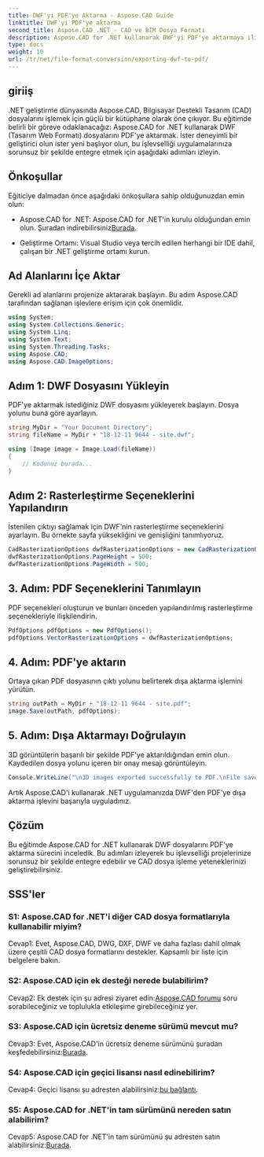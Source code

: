 ```yaml
---
title: DWF'yi PDF'ye Aktarma - Aspose.CAD Guide
linktitle: DWF'yi PDF'ye aktarma
second_title: Aspose.CAD .NET - CAD ve BIM Dosya Formatı
description: Aspose.CAD for .NET kullanarak DWF'yi PDF'ye aktarmaya ilişkin kusursuz kılavuzu keşfedin. CAD dosya işleme yeteneklerinizi zahmetsizce geliştirin.
type: docs
weight: 10
url: /tr/net/file-format-conversion/exporting-dwf-to-pdf/
---
```

## giriiş

.NET geliştirme dünyasında Aspose.CAD, Bilgisayar Destekli Tasarım (CAD) dosyalarını işlemek için güçlü bir kütüphane olarak öne çıkıyor. Bu eğitimde belirli bir göreve odaklanacağız: Aspose.CAD for .NET kullanarak DWF (Tasarım Web Formatı) dosyalarını PDF'ye aktarmak. İster deneyimli bir geliştirici olun ister yeni başlıyor olun, bu işlevselliği uygulamalarınıza sorunsuz bir şekilde entegre etmek için aşağıdaki adımları izleyin.

## Önkoşullar

Eğiticiye dalmadan önce aşağıdaki önkoşullara sahip olduğunuzdan emin olun:

-  Aspose.CAD for .NET: Aspose.CAD for .NET'in kurulu olduğundan emin olun. Şuradan indirebilirsiniz[Burada](https://releases.aspose.com/cad/net/).

- Geliştirme Ortamı: Visual Studio veya tercih edilen herhangi bir IDE dahil, çalışan bir .NET geliştirme ortamı kurun.

## Ad Alanlarını İçe Aktar

Gerekli ad alanlarını projenize aktararak başlayın. Bu adım Aspose.CAD tarafından sağlanan işlevlere erişim için çok önemlidir.

```csharp
using System;
using System.Collections.Generic;
using System.Linq;
using System.Text;
using System.Threading.Tasks;
using Aspose.CAD;
using Aspose.CAD.ImageOptions;
```

## Adım 1: DWF Dosyasını Yükleyin

PDF'ye aktarmak istediğiniz DWF dosyasını yükleyerek başlayın. Dosya yolunu buna göre ayarlayın.

```csharp
string MyDir = "Your Document Directory";
string fileName = MyDir + "18-12-11 9644 - site.dwf";

using (Image image = Image.Load(fileName))
{
    // Kodunuz burada...
}
```

## Adım 2: Rasterleştirme Seçeneklerini Yapılandırın

İstenilen çıktıyı sağlamak için DWF'nin rasterleştirme seçeneklerini ayarlayın. Bu örnekte sayfa yüksekliğini ve genişliğini tanımlıyoruz.

```csharp
CadRasterizationOptions dwfRasterizationOptions = new CadRasterizationOptions();
dwfRasterizationOptions.PageHeight = 500;
dwfRasterizationOptions.PageWidth = 500;
```

## 3. Adım: PDF Seçeneklerini Tanımlayın

PDF seçenekleri oluşturun ve bunları önceden yapılandırılmış rasterleştirme seçenekleriyle ilişkilendirin.

```csharp
PdfOptions pdfOptions = new PdfOptions();
pdfOptions.VectorRasterizationOptions = dwfRasterizationOptions;
```

## 4. Adım: PDF'ye aktarın

Ortaya çıkan PDF dosyasının çıktı yolunu belirterek dışa aktarma işlemini yürütün.

```csharp
string outPath = MyDir + "18-12-11 9644 - site.pdf";
image.Save(outPath, pdfOptions);
```

## 5. Adım: Dışa Aktarmayı Doğrulayın

3D görüntülerin başarılı bir şekilde PDF'ye aktarıldığından emin olun. Kaydedilen dosya yolunu içeren bir onay mesajı görüntüleyin.

```csharp
Console.WriteLine("\n3D images exported successfully to PDF.\nFile saved at " + MyDir);
```

Artık Aspose.CAD'i kullanarak .NET uygulamanızda DWF'den PDF'ye dışa aktarma işlevini başarıyla uyguladınız.

## Çözüm

Bu eğitimde Aspose.CAD for .NET kullanarak DWF dosyalarını PDF'ye aktarma sürecini inceledik. Bu adımları izleyerek bu işlevselliği projelerinize sorunsuz bir şekilde entegre edebilir ve CAD dosya işleme yeteneklerinizi geliştirebilirsiniz.

## SSS'ler

### S1: Aspose.CAD for .NET'i diğer CAD dosya formatlarıyla kullanabilir miyim?

Cevap1: Evet, Aspose.CAD, DWG, DXF, DWF ve daha fazlası dahil olmak üzere çeşitli CAD dosya formatlarını destekler. Kapsamlı bir liste için belgelere bakın.

### S2: Aspose.CAD için ek desteği nerede bulabilirim?

 Cevap2: Ek destek için şu adresi ziyaret edin:[Aspose.CAD forumu](https://forum.aspose.com/c/cad/19) soru sorabileceğiniz ve toplulukla etkileşime girebileceğiniz yer.

### S3: Aspose.CAD için ücretsiz deneme sürümü mevcut mu?

 Cevap3: Evet, Aspose.CAD'in ücretsiz deneme sürümünü şuradan keşfedebilirsiniz:[Burada](https://releases.aspose.com/).

### S4: Aspose.CAD için geçici lisansı nasıl edinebilirim?

 Cevap4: Geçici lisansı şu adresten alabilirsiniz:[bu bağlantı](https://purchase.aspose.com/temporary-license/).

### S5: Aspose.CAD for .NET'in tam sürümünü nereden satın alabilirim?

 Cevap5: Aspose.CAD for .NET'in tam sürümünü şu adresten satın alabilirsiniz:[Burada](https://purchase.aspose.com/buy).